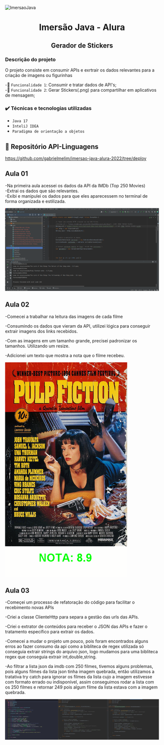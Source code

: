 ![ImersaoJava](https://user-images.githubusercontent.com/41304141/180502973-63a87ed9-fb0b-4e77-a70b-b7543e41025a.jpg)

<h1 align="center">Imersão Java - Alura</h1>
<h2 align="center">Gerador de Stickers</h2>

<h3> Descrição do projeto </h3>

O projeto consiste em consumir APIs e exrtrair os dados relevantes para a criação de imagens ou figurinhas</br>

-🔨 `Funcionalidade 1`: Consumir e tratar dados de API's;</br>
-🔨 `Funcionalidade 2`: Gerar Stickers(.png) para compartilhar em aplicativos de mensagem;</br>


<h3> ✔️ Técnicas e tecnologias utilizadas </h3>
 
- ``Java 17``
- ``InteliJ IDEA``
- ``Paradigma de orientação a objetos``

## 📁 Repositório API-Linguagens

https://github.com/gabrielmelim/imersao-java-alura-2022/tree/deploy


## Aula 01

-Na primeira aula acessei os dados da API da IMDb (Top 250 Movies)</br>
-Extrai os dados que são relevantes.</br>
-Exibi e manipulei os dados para que eles aparecessem no terminal de forma organizada e estilizada.</br>

![Resultado da Aula 01](https://raw.githubusercontent.com/gabrielmelim/imgs/main/imersao-alura-2022/aula1.png)


## Aula 02

-Comecei a trabalhar na leitura das imagens de cada filme</br>

-Consumindo os dados que vieram da API, utilizei lógica para conseguir extrair imagens dos links recebidos. </br>

-Com as imagens em um tamanho grande, precisei padronizar os tamanhos. Utilizando um resize.</br>

-Adicionei um texto que mostra a nota que o filme recebeu.</br>

![Resultado da Aula 02](https://raw.githubusercontent.com/gabrielmelim/imgs/main/imersao-alura-2022/giff-aula2.gif)

## Aula 03

-Começei um processo de refatoração do código para facilitar o recebimento novas APIs</br>

-Criei a classe ClienteHttp para separa a gestão das urls das APIs.</br>

-Criei o extrator de conteúdos para receber o JSON das APIs e fazer o tratamento específico para extrair os dados.</br>

-Comecei a mudar o projeto um pouco, pois foram encontrados alguns erros ao fazer consumo da api como a bibliteca de regex utilizada só conseguia extrair strings do arquivo json, logo mudamos para uma bibliteca regex que conseguia extrair int,double,string.

-Ao filtrar a lista json da imdb com 250 filmes, tivemos alguns problemas, pois alguns filmes da lista json tinha imagem quebrada, então utilizamos a tratativa try catch para ignorar os filmes da lista cujo a imagem estivesse com formato errado ou indisponível, assim conseguimos rodar a lista com os 250 filmes e retornar 249 pois algum filme da lista estava com a imagem quebrada.

![Aula03jpg](https://raw.githubusercontent.com/gabrielmelim/imgs/main/imersao-alura-2022/aula3-imdb-horz.jpg)
